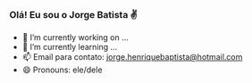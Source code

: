 ### Olá! Eu sou o Jorge Batista ✌

- 🔭 I’m currently working on ...
- 🌱 I’m currently learning ...
- 📫 Email para contato: jorge.henriquebaptista@hotmail.com
- 😄 Pronouns: ele/dele
